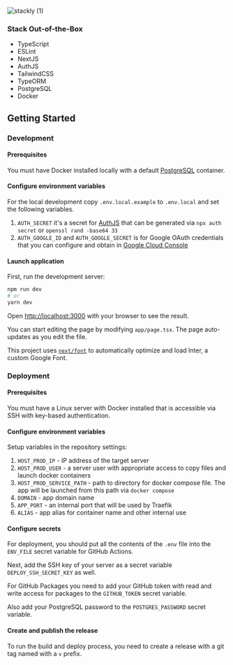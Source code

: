 ![stackly (1)](https://github.com/user-attachments/assets/7c321a28-6c6c-434f-9336-66591e5adbc4)


### Stack Out-of-the-Box
- TypeScript
- ESLint
- NextJS
- AuthJS
- TailwindCSS
- TypeORM
- PostgreSQL
- Docker

## Getting Started

### Development

#### Prerequisites
You must have Docker installed locally with a default [PostgreSQL](https://hub.docker.com/_/postgres) container.

#### Configure environment variables
For the local development copy `.env.local.example` to `.env.local` and set the following variables.
1. `AUTH_SECRET` it's a secret for [AuthJS](https://authjs.dev/) that can be generated via `npx auth secret` or `openssl rand -base64 33`
2. `AUTH_GOOGLE_ID` and `AUTH_GOOGLE_SECRET` is for Google OAuth credentials that you can configure and obtain in [Google Cloud Console](https://console.cloud.google.com/)

#### Launch application
First, run the development server:

```bash
npm run dev
# or
yarn dev
```

Open [http://localhost:3000](http://localhost:3000) with your browser to see the result.

You can start editing the page by modifying `app/page.tsx`. The page auto-updates as you edit the file.

This project uses [`next/font`](https://nextjs.org/docs/basic-features/font-optimization) to automatically optimize and load Inter, a custom Google Font.

### Deployment

#### Prerequisites
You must have a Linux server with Docker installed that is accessible via SSH with key-based authentication.

#### Configure environment variables

Setup variables in the repository settings:
1. `HOST_PROD_IP` - IP address of the target server
2. `HOST_PROD_USER` - a server user with appropriate access to copy files and launch docker containers
3. `HOST_PROD_SERVICE_PATH` - path to directory for docker compose file. The app will be launched from this path via `docker compose`
4. `DOMAIN` - app domain name
5. `APP_PORT` - an internal port that will be used by Traefik
6. `ALIAS` - app alias for container name and other internal use

#### Configure secrets
For deployment, you should put all the contents of the `.env` file into the `ENV_FILE` secret variable for GitHub Actions.

Next, add the SSH key of your server as a secret variable `DEPLOY_SSH_SECRET_KEY` as well.

For GitHub Packages you need to add your GitHub token with read and write access for packages to the `GITHUB_TOKEN` secret variable.

Also add your PostgreSQL password to the `POSTGRES_PASSWORD` secret variable.

#### Create and publish the release

To run the build and deploy process, you need to create a release with a git tag named with a `v` prefix.